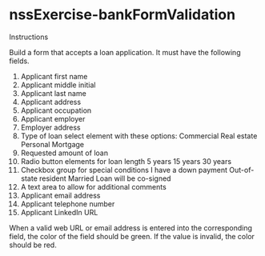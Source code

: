 # nssExercise-bankFormValidation

Instructions

Build a form that accepts a loan application. It must have the following fields.

1. Applicant first name
2. Applicant middle initial
3. Applicant last name
4. Applicant address
5. Applicant occupation
6. Applicant employer
7. Employer address
8. Type of loan select element with these options:
	Commercial
	Real estate
	Personal
	Mortgage
9. Requested amount of loan
10. Radio button elements for loan length
	5 years
	15 years
	30 years
11. Checkbox group for special conditions
	I have a down payment
	Out-of-state resident
	Married
	Loan will be co-signed
12. A text area to allow for additional comments
13. Applicant email address
14. Applicant telephone number
15. Applicant LinkedIn URL

When a valid web URL or email address is entered into the corresponding field, the color of the field should be green.
If the value is invalid, the color should be red.